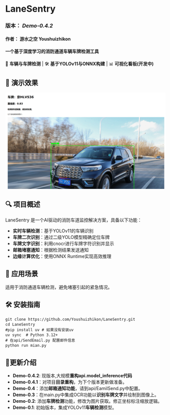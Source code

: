 # LaneSentry

### 版本： *Demo-0.4.2*

#### 作者： 游水之空 Youshuizhikon

#### 一个基于深度学习的消防通道车辆车牌检测工具

🚗 **车辆与车牌检测** | 🛠️ **基于YOLOv11与ONNX构建** | 📊 **可视化看板(开发中)**

## 📸 演示效果

!["演示"](sundries/example.png)

## 🔍 项目概述

LaneSentry 是一个AI驱动的消防车道监控解决方案，具备以下功能：

- **实时车辆检测**：基于YOLOv11的车辆识别
- **车牌二次识别**：通过二级YOLO模型精确定位车牌
- **车牌文字识别**：利用cnocr进行车牌字符识别并显示
- **邮箱堵塞通知**：根据检测结果发送通知
- **边缘计算优化**：使用ONNX Runtime实现高效推理

## 🚀 应用场景

适用于消防通道车辆检测，避免堵塞引起的紧急情况。

## 🛠️ 安装指南

```CLI
git clone https://github.com/Youshuizhikon/LaneSentry.git
cd LaneSentry
#pip install uv # 如果没有安装uv
uv sync  # Python 3.12+
# 在api/SendEmail.py 配置邮件信息
python run mian.py
```

## 📅更新介绍

- **Demo-0.4.2**: 现版本,大规模**重构api.model_inference代码**
- **Demo-0.4.1**：对项目**目录重构**，为下个版本更新做准备。
- **Demo-0.4**：添加**邮箱通知功能**，请到api/EamilSend.py中配置。
- **Demo-0.3**：在main.py中集成OCR功能以**识别车牌文字**并绘制到图像上。
- **Demo-0.2**: 添加**车牌检测**功能，修改为图片获取。修正坐标标注缩放逻辑。
- **Demo-0.1**: 初始版本，集成YOLOv11**车辆检测**模型。